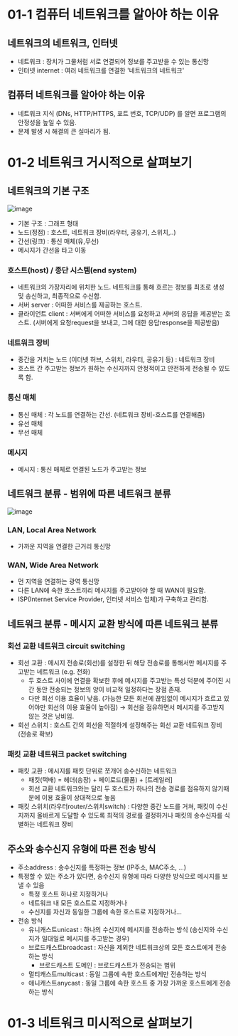 # 01-1 컴퓨터 네트워크를 알아야 하는 이유
## 네트워크의 네트워크, 인터넷
- 네트워크 : 장치가 그물처럼 서로 연결되어 정보를 주고받을 수 있는 통신망
- 인터넷 internet : 여러 네트워크를 연결한 '네트워크의 네트워크'

## 컴퓨터 네트워크를 알아야 하는 이유
- 네트워크 지식 (DNs, HTTP/HTTPS, 포트 번호, TCP/UDP) 를 알면 프로그램의 안정성을 높일 수 있음.
- 문제 발생 시 해결의 큰 실마리가 됨.
  
# 01-2 네트워크 거시적으로 살펴보기
## 네트워크의 기본 구조
![image](https://github.com/user-attachments/assets/f82c681f-1fdb-40df-82f5-83ae8ffe6400)


- 기본 구조 : 그래프 형태
- 노드(정점) : 호스트, 네트워크 장비(라우터, 공유기, 스위치,..)
- 간선(링크) : 통신 매체(유,무선)
- 메시지가 간선을 타고 이동

### 호스트(host) / 종단 시스템(end system)
- 네트워크의 가장자리에 위치한 노드. 네트워크를 통해 흐르는 정보를 최초로 생성 및 송신하고, 최종적으로 수신함.
- 서버 server : 어떠한 서비스를 제공하는 호스트.
- 클라이언트 client : 서버에게 어떠한 서비스를 요청하고 서버의 응답을 제공받는 호스트. (서버에게 요청request을 보내고, 그에 대한 응답response을 제공받음)

### 네트워크 장비
- 중간을 거치는 노드 (이더넷 허브, 스위치, 라우터, 공유기 등) : 네트워크 장비
- 호스트 간 주고받는 정보가 원하는 수신지까지 안정적이고 안전하게 전송될 수 있도록 함.

### 통신 매체
- 통신 매체 : 각 노드를 연결하는 간선. (네트워크 장비-호스트를 연결해줌)
- 유선 매체
- 무선 매체

### 메시지
- 메시지 : 통신 매체로 연결된 노드가 주고받는 정보


## 네트워크 분류 - 범위에 따른 네트워크 분류
![image](https://github.com/user-attachments/assets/e29666b4-afe2-4fb6-84c5-8dc49983c885)
### LAN, Local Area Network
- 가까운 지역을 연결한 근거리 통신망
### WAN, Wide Area Network
- 먼 지역을 연결하는 광역 통신망
- 다른 LAN에 속한 호스트끼리 메시지를 주고받아야 할 때 WAN이 필요함.
- ISP(Internet Service Provider, 인터넷 서비스 업체)가 구축하고 관리함.


## 네트워크 분류 - 메시지 교환 방식에 따른 네트워크 분류
### 회선 교환 네트워크 circuit switching
- 회선 교환 : 메시지 전송로(회선)를 설정한 뒤 해당 전송로를 통해서만 메시지를 주고받는 네트워크 (e.g. 전화)
  + 두 호스트 사이에 연결을 확보한 후에 메시지를 주고받는 특성 덕분에 주어진 시간 동안 전송되는 정보의 양이 비교적 일정하다는 장점 존재.
  + 다만 회선 이용 효율이 낮음. (가능한 모든 회선에 끊임없이 메시지가 흐르고 있어야만 회선의 이용 효율이 높아짐) → 회선을 점유하면서 메시지를 주고받지 않는 것은 낭비임.
- 회선 스위치 : 호스트 간의 회선을 적절하게 설정해주는 회선 교환 네트워크 장비 (전송로 확보)

### 패킷 교환 네트워크 packet switching
- 패킷 교환 : 메시지를 패킷 단위로 쪼개어 송수신하는 네트워크
   + 패킷(택배) = 헤더(송장) + 페이로드(물품) + [트레일러]
   + 회선 교환 네트워크와는 달리 두 호스트가 하나의 전송 경로를 점유하지 않기때문에 이용 효율이 상대적으로 높음
- 패킷 스위치(라우터router/스위치switch) : 다양한 중간 노드를 거쳐, 패킷이 수신지까지 올바르게 도달할 수 있도록 최적의 경로를 결정하거나 패킷의 송수신자를 식별하는 네트워크 장비

## 주소와 송수신지 유형에 따른 전송 방식
- 주소address : 송수신지를 특정하는 정보 (IP주소, MAC주소, ...)
- 특정할 수 있는 주소가 있다면, 송수신지 유형에 따라 다양한 방식으로 메시지를 보낼 수 있음
  + 특정 호스트 하나로 지정하거나
  + 네트워크 내 모든 호스트로 지정하거나
  + 수신지를 자신과 동일한 그룹에 속한 호스트로 지정하거나...
- 전송 방식
  + 유니캐스트unicast : 하나의 수신지에 메시지를 전송하는 방식 (송신지와 수신지가 일대일로 메시지를 주고받는 경우)
  + 브로드캐스트broadcast : 자신을 제외한 네트워크상의 모든 호스트에게 전송하는 방식
    * 브로드캐스트 도메인 : 브로드캐스트가 전송되는 범위
  + 멀티캐스트multicast : 동일 그룹에 속한 호스트에게만 전송하는 방식
  + 애니캐스트anycast : 동일 그룹에 속한 호스트 중 가장 가까운 호스트에게 전송하는 방식


# 01-3 네트워크 미시적으로 살펴보기





